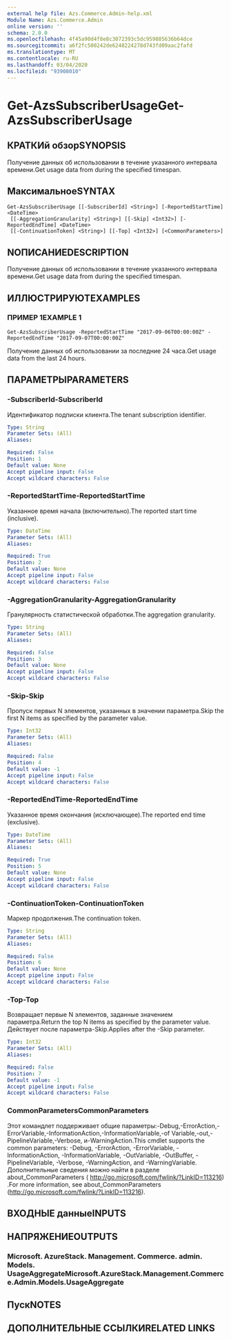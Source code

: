 ```yaml
---
external help file: Azs.Commerce.Admin-help.xml
Module Name: Azs.Commerce.Admin
online version: ''
schema: 2.0.0
ms.openlocfilehash: 4f45a90d4f8e8c3072393c5dc959885636b64dce
ms.sourcegitcommit: a6f2fc500242de6248224278d743fd09aac2fafd
ms.translationtype: MT
ms.contentlocale: ru-RU
ms.lasthandoff: 03/04/2020
ms.locfileid: "93908010"
---
```

# <span data-ttu-id="e8d33-101">Get-AzsSubscriberUsage</span><span class="sxs-lookup"><span data-stu-id="e8d33-101">Get-AzsSubscriberUsage</span></span>

## <span data-ttu-id="e8d33-102">КРАТКИй обзор</span><span class="sxs-lookup"><span data-stu-id="e8d33-102">SYNOPSIS</span></span>
<span data-ttu-id="e8d33-103">Получение данных об использовании в течение указанного интервала времени.</span><span class="sxs-lookup"><span data-stu-id="e8d33-103">Get usage data from during the specified timespan.</span></span>

## <span data-ttu-id="e8d33-104">Максимальное</span><span class="sxs-lookup"><span data-stu-id="e8d33-104">SYNTAX</span></span>

```
Get-AzsSubscriberUsage [[-SubscriberId] <String>] [-ReportedStartTime] <DateTime>
 [[-AggregationGranularity] <String>] [[-Skip] <Int32>] [-ReportedEndTime] <DateTime>
 [[-ContinuationToken] <String>] [[-Top] <Int32>] [<CommonParameters>]
```

## <span data-ttu-id="e8d33-105">NОПИСАНИЕ</span><span class="sxs-lookup"><span data-stu-id="e8d33-105">DESCRIPTION</span></span>
<span data-ttu-id="e8d33-106">Получение данных об использовании в течение указанного интервала времени.</span><span class="sxs-lookup"><span data-stu-id="e8d33-106">Get usage data from during the specified timespan.</span></span>

## <span data-ttu-id="e8d33-107">ИЛЛЮСТРИРУЮТ</span><span class="sxs-lookup"><span data-stu-id="e8d33-107">EXAMPLES</span></span>

### <span data-ttu-id="e8d33-108">ПРИМЕР 1</span><span class="sxs-lookup"><span data-stu-id="e8d33-108">EXAMPLE 1</span></span>
```
Get-AzsSubscriberUsage -ReportedStartTime "2017-09-06T00:00:00Z" -ReportedEndTime "2017-09-07T00:00:00Z"
```

<span data-ttu-id="e8d33-109">Получение данных об использовании за последние 24 часа.</span><span class="sxs-lookup"><span data-stu-id="e8d33-109">Get usage data from the last 24 hours.</span></span>

## <span data-ttu-id="e8d33-110">ПАРАМЕТРЫ</span><span class="sxs-lookup"><span data-stu-id="e8d33-110">PARAMETERS</span></span>

### <span data-ttu-id="e8d33-111">-SubscriberId</span><span class="sxs-lookup"><span data-stu-id="e8d33-111">-SubscriberId</span></span>
<span data-ttu-id="e8d33-112">Идентификатор подписки клиента.</span><span class="sxs-lookup"><span data-stu-id="e8d33-112">The tenant subscription identifier.</span></span>

```yaml
Type: String
Parameter Sets: (All)
Aliases:

Required: False
Position: 1
Default value: None
Accept pipeline input: False
Accept wildcard characters: False
```

### <span data-ttu-id="e8d33-113">-ReportedStartTime</span><span class="sxs-lookup"><span data-stu-id="e8d33-113">-ReportedStartTime</span></span>
<span data-ttu-id="e8d33-114">Указанное время начала (включительно).</span><span class="sxs-lookup"><span data-stu-id="e8d33-114">The reported start time (inclusive).</span></span>

```yaml
Type: DateTime
Parameter Sets: (All)
Aliases:

Required: True
Position: 2
Default value: None
Accept pipeline input: False
Accept wildcard characters: False
```

### <span data-ttu-id="e8d33-115">-AggregationGranularity</span><span class="sxs-lookup"><span data-stu-id="e8d33-115">-AggregationGranularity</span></span>
<span data-ttu-id="e8d33-116">Гранулярность статистической обработки.</span><span class="sxs-lookup"><span data-stu-id="e8d33-116">The aggregation granularity.</span></span>

```yaml
Type: String
Parameter Sets: (All)
Aliases:

Required: False
Position: 3
Default value: None
Accept pipeline input: False
Accept wildcard characters: False
```

### <span data-ttu-id="e8d33-117">-Skip</span><span class="sxs-lookup"><span data-stu-id="e8d33-117">-Skip</span></span>
<span data-ttu-id="e8d33-118">Пропуск первых N элементов, указанных в значении параметра.</span><span class="sxs-lookup"><span data-stu-id="e8d33-118">Skip the first N items as specified by the parameter value.</span></span>

```yaml
Type: Int32
Parameter Sets: (All)
Aliases:

Required: False
Position: 4
Default value: -1
Accept pipeline input: False
Accept wildcard characters: False
```

### <span data-ttu-id="e8d33-119">-ReportedEndTime</span><span class="sxs-lookup"><span data-stu-id="e8d33-119">-ReportedEndTime</span></span>
<span data-ttu-id="e8d33-120">Указанное время окончания (исключающее).</span><span class="sxs-lookup"><span data-stu-id="e8d33-120">The reported end time (exclusive).</span></span>

```yaml
Type: DateTime
Parameter Sets: (All)
Aliases:

Required: True
Position: 5
Default value: None
Accept pipeline input: False
Accept wildcard characters: False
```

### <span data-ttu-id="e8d33-121">-ContinuationToken</span><span class="sxs-lookup"><span data-stu-id="e8d33-121">-ContinuationToken</span></span>
<span data-ttu-id="e8d33-122">Маркер продолжения.</span><span class="sxs-lookup"><span data-stu-id="e8d33-122">The continuation token.</span></span>

```yaml
Type: String
Parameter Sets: (All)
Aliases:

Required: False
Position: 6
Default value: None
Accept pipeline input: False
Accept wildcard characters: False
```

### <span data-ttu-id="e8d33-123">-Top</span><span class="sxs-lookup"><span data-stu-id="e8d33-123">-Top</span></span>
<span data-ttu-id="e8d33-124">Возвращает первые N элементов, заданные значением параметра.</span><span class="sxs-lookup"><span data-stu-id="e8d33-124">Return the top N items as specified by the parameter value.</span></span>
<span data-ttu-id="e8d33-125">Действует после параметра-Skip.</span><span class="sxs-lookup"><span data-stu-id="e8d33-125">Applies after the -Skip parameter.</span></span>

```yaml
Type: Int32
Parameter Sets: (All)
Aliases:

Required: False
Position: 7
Default value: -1
Accept pipeline input: False
Accept wildcard characters: False
```

### <span data-ttu-id="e8d33-126">CommonParameters</span><span class="sxs-lookup"><span data-stu-id="e8d33-126">CommonParameters</span></span>
<span data-ttu-id="e8d33-127">Этот командлет поддерживает общие параметры:-Debug,-ErrorAction,-ErrorVariable,-InformationAction,-InformationVariable,-of Variable,-out,-PipelineVariable,-Verbose, и-WarningAction.</span><span class="sxs-lookup"><span data-stu-id="e8d33-127">This cmdlet supports the common parameters: -Debug, -ErrorAction, -ErrorVariable, -InformationAction, -InformationVariable, -OutVariable, -OutBuffer, -PipelineVariable, -Verbose, -WarningAction, and -WarningVariable.</span></span> <span data-ttu-id="e8d33-128">Дополнительные сведения можно найти в разделе about_CommonParameters ( http://go.microsoft.com/fwlink/?LinkID=113216) .</span><span class="sxs-lookup"><span data-stu-id="e8d33-128">For more information, see about_CommonParameters (http://go.microsoft.com/fwlink/?LinkID=113216).</span></span>

## <span data-ttu-id="e8d33-129">ВХОДНЫЕ данные</span><span class="sxs-lookup"><span data-stu-id="e8d33-129">INPUTS</span></span>

## <span data-ttu-id="e8d33-130">НАПРЯЖЕНИЕ</span><span class="sxs-lookup"><span data-stu-id="e8d33-130">OUTPUTS</span></span>

### <span data-ttu-id="e8d33-131">Microsoft. AzureStack. Management. Commerce. admin. Models. UsageAggregate</span><span class="sxs-lookup"><span data-stu-id="e8d33-131">Microsoft.AzureStack.Management.Commerce.Admin.Models.UsageAggregate</span></span>

## <span data-ttu-id="e8d33-132">Пуск</span><span class="sxs-lookup"><span data-stu-id="e8d33-132">NOTES</span></span>

## <span data-ttu-id="e8d33-133">ДОПОЛНИТЕЛЬНЫЕ ССЫЛКИ</span><span class="sxs-lookup"><span data-stu-id="e8d33-133">RELATED LINKS</span></span>
